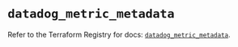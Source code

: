 # `datadog_metric_metadata`

Refer to the Terraform Registry for docs: [`datadog_metric_metadata`](https://registry.terraform.io/providers/datadog/datadog/3.55.0/docs/resources/metric_metadata).
